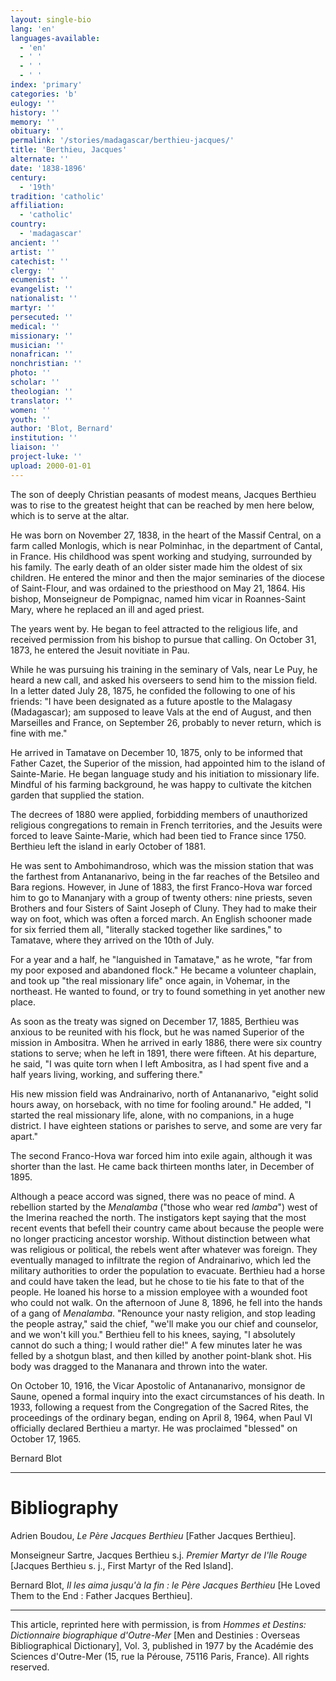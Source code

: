 ```yaml
---
layout: single-bio
lang: 'en'
languages-available:
  - 'en'
  - ' '
  - ' '
  - ' '
index: 'primary'
categories: 'b'
eulogy: ''
history: ''
memory: ''
obituary: ''
permalink: '/stories/madagascar/berthieu-jacques/'
title: 'Berthieu, Jacques'
alternate: ''
date: '1838-1896'
century:
  - '19th'
tradition: 'catholic'
affiliation:
  - 'catholic'
country:
  - 'madagascar'
ancient: ''
artist: ''
catechist: ''
clergy: ''
ecumenist: ''
evangelist: ''
nationalist: ''
martyr: ''
persecuted: ''
medical: ''
missionary: ''
musician: ''
nonafrican: ''
nonchristian: ''
photo: ''
scholar: ''
theologian: ''
translator: ''
women: ''
youth: ''
author: 'Blot, Bernard'
institution: ''
liaison: ''
project-luke: ''
upload: 2000-01-01
---
```



The son of deeply Christian peasants of modest means, Jacques Berthieu was to rise to the greatest height that can be reached by men here below, which is to serve at the altar.

He was born on November 27, 1838, in the heart of the Massif Central, on a farm called Monlogis, which is near Polminhac, in the department of Cantal, in France. His childhood was spent working and studying, surrounded by his family. The early death of an older sister made him the oldest of six children. He entered the minor and then the major seminaries of the diocese of Saint-Flour, and was ordained to the priesthood on May 21, 1864. His bishop, Monseigneur de Pompignac, named him vicar in Roannes-Saint Mary, where he replaced an ill and aged priest.

The years went by. He began to feel attracted to the religious life, and received permission from his bishop to pursue that calling. On October 31, 1873, he entered the Jesuit novitiate in Pau.

While he was pursuing his training in the seminary of Vals, near Le Puy, he heard a new call, and asked his overseers to send him to the mission field. In a letter dated July 28, 1875, he confided the following to one of his friends: "I have been designated as a future apostle to the Malagasy (Madagascar); am supposed to leave Vals at the end of August, and then Marseilles and France, on September 26, probably to never return, which is fine with me."

He arrived in Tamatave on December 10, 1875, only to be informed that Father Cazet, the Superior of the mission, had appointed him to the island of Sainte-Marie. He began language study and his initiation to missionary life. Mindful of his farming background, he was happy to cultivate the kitchen garden that supplied the station.

The decrees of 1880 were applied, forbidding members of unauthorized religious congregations to remain in French territories, and the Jesuits were forced to leave Sainte-Marie, which had been tied to France since 1750. Berthieu left the island in early October of 1881.

He was sent to Ambohimandroso, which was the mission station that was the farthest from Antananarivo, being in the far reaches of the Betsileo and Bara regions. However, in June of 1883, the first Franco-Hova war forced him to go to Mananjary with a group of twenty others: nine priests, seven Brothers and four Sisters of Saint Joseph of Cluny. They had to make their way on foot, which was often a forced march. An English schooner made for six ferried them all, "literally stacked together like sardines," to Tamatave, where they arrived on the 10th of July.

For a year and a half, he "languished in Tamatave," as he wrote, "far from my poor exposed and abandoned flock." He became a volunteer chaplain, and took up "the real missionary life" once again, in Vohemar, in the northeast. He wanted to found, or try to found something in yet another new place.

As soon as the treaty was signed on December 17, 1885, Berthieu was anxious to be reunited with his flock, but he was named Superior of the mission in Ambositra. When he arrived in early 1886, there were six country stations to serve; when he left in 1891, there were fifteen. At his departure, he said, "I was quite torn when I left Ambositra, as I had spent five and a half years living, working, and suffering there."

His new mission field was Andrainarivo, north of Antananarivo, "eight solid hours away, on horseback, with no time for fooling around." He added, "I started the real missionary life, alone, with no companions, in a huge district. I have eighteen stations or parishes to serve, and some are very far apart."

The second Franco-Hova war forced him into exile again, although it was shorter than the last. He came back thirteen months later, in December of 1895.

Although a peace accord was signed, there was no peace of mind. A rebellion started by the *Menalamba* ("those who wear red *lamba*") west of the Imerina reached the north. The instigators kept saying that the most recent events that befell their country came about because the people were no longer practicing ancestor worship. Without distinction between what was religious or political, the rebels went after whatever was foreign. They eventually managed to infiltrate the region of Andrainarivo, which led the military authorities to order the population to evacuate. Berthieu had a horse and could have taken the lead, but he chose to tie his fate to that of the people. He loaned his horse to a mission employee with a wounded foot who could not walk. On the afternoon of June 8, 1896, he fell into the hands of a gang of *Menalamba*. "Renounce your nasty religion, and stop leading the people astray," said the chief, "we'll make you our chief and counselor, and we won't kill you." Berthieu fell to his knees, saying, "I absolutely cannot do such a thing; I would rather die!" A few minutes later he was felled by a shotgun blast, and then killed by another point-blank shot. His body was dragged to the Mananara and thrown into the water.

On October 10, 1916, the Vicar Apostolic of Antananarivo, monsignor de Saune, opened a formal inquiry into the exact circumstances of his death. In 1933, following a request from the Congregation of the Sacred Rites, the proceedings of the ordinary began, ending on April 8, 1964, when Paul VI officially declared Berthieu a martyr. He was proclaimed "blessed" on October 17, 1965.

Bernard Blot

---

# Bibliography

Adrien Boudou, *Le Père Jacques Berthieu* [Father Jacques Berthieu].

Monseigneur Sartre, Jacques Berthieu s.j. *Premier Martyr de l'Ile Rouge* [Jacques Berthieu s. j., First Martyr of the Red Island].

Bernard Blot, *Il les aima jusqu'à la fin : le Père Jacques Berthieu* [He Loved Them to the End : Father Jacques Berthieu].

---

This article, reprinted here with permission, is from *Hommes et Destins: Dictionnaire biographique d'Outre-Mer* [Men and Destinies : Overseas Bibliographical Dictionary], Vol. 3, published in 1977 by the Académie des Sciences d'Outre-Mer (15, rue la Pérouse, 75116 Paris, France). All rights reserved.